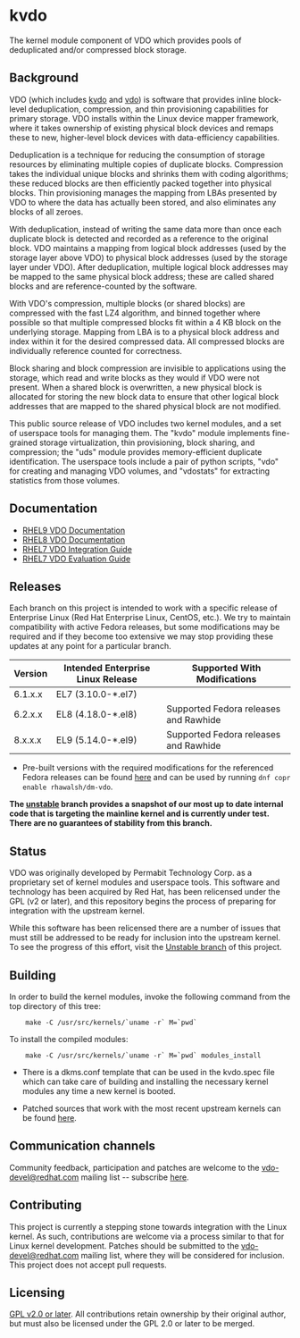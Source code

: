 # kvdo

The kernel module component of VDO which provides pools of deduplicated and/or
compressed block storage.

## Background

VDO (which includes [kvdo](https://github.com/dm-vdo/kvdo) and
[vdo](https://github.com/dm-vdo/vdo)) is software that provides inline
block-level deduplication, compression, and thin provisioning capabilities for
primary storage. VDO installs within the Linux device mapper framework, where
it takes ownership of existing physical block devices and remaps these to new,
higher-level block devices with data-efficiency capabilities.

Deduplication is a technique for reducing the consumption of storage resources
by eliminating multiple copies of duplicate blocks. Compression takes the
individual unique blocks and shrinks them with coding algorithms; these reduced
blocks are then efficiently packed together into physical blocks. Thin
provisioning manages the mapping from LBAs presented by VDO to where the data
has actually been stored, and also eliminates any blocks of all zeroes.

With deduplication, instead of writing the same data more than once each
duplicate block is detected and recorded as a reference to the original
block. VDO maintains a mapping from logical block addresses (used by the
storage layer above VDO) to physical block addresses (used by the storage layer
under VDO). After deduplication, multiple logical block addresses may be mapped
to the same physical block address; these are called shared blocks and are
reference-counted by the software.

With VDO's compression, multiple blocks (or shared blocks) are compressed with
the fast LZ4 algorithm, and binned together where possible so that multiple
compressed blocks fit within a 4 KB block on the underlying storage. Mapping
from LBA is to a physical block address and index within it for the desired
compressed data. All compressed blocks are individually reference counted for
correctness.

Block sharing and block compression are invisible to applications using the
storage, which read and write blocks as they would if VDO were not
present. When a shared block is overwritten, a new physical block is allocated
for storing the new block data to ensure that other logical block addresses
that are mapped to the shared physical block are not modified.

This public source release of VDO includes two kernel modules, and a set of
userspace tools for managing them. The "kvdo" module implements fine-grained
storage virtualization, thin provisioning, block sharing, and compression; the
"uds" module provides memory-efficient duplicate identification. The userspace
tools include a pair of python scripts, "vdo" for creating and managing VDO
volumes, and "vdostats" for extracting statistics from those volumes.

## Documentation

- [RHEL9 VDO Documentation](https://access.redhat.com/documentation/en-us/red_hat_enterprise_linux/9/html/deduplicating_and_compressing_logical_volumes_on_rhel/index)
- [RHEL8 VDO Documentation](https://access.redhat.com/documentation/en-us/red_hat_enterprise_linux/8/html/deduplicating_and_compressing_storage/index)
- [RHEL7 VDO Integration Guide](https://access.redhat.com/documentation/en-us/red_hat_enterprise_linux/7/html/storage_administration_guide/vdo-integration)
- [RHEL7 VDO Evaluation Guide](https://access.redhat.com/documentation/en-us/red_hat_enterprise_linux/7/html/storage_administration_guide/vdo-evaluation)

## Releases

Each branch on this project is intended to work with a specific release of
Enterprise Linux (Red Hat Enterprise Linux, CentOS, etc.). We try to maintain
compatibility with active Fedora releases, but some modifications may be
required and if they become too extensive we may stop providing these updates at
any point for a particular branch.

Version | Intended Enterprise Linux Release | Supported With Modifications
------- | --------------------------------- | -------------------------------
6.1.x.x | EL7 (3.10.0-*.el7) |
6.2.x.x | EL8 (4.18.0-*.el8) | Supported Fedora releases and Rawhide
8.x.x.x | EL9 (5.14.0-*.el9) | Supported Fedora releases and Rawhide

* Pre-built versions with the required modifications for the referenced Fedora
  releases can be found
  [here](https://copr.fedorainfracloud.org/coprs/rhawalsh/dm-vdo) and can be
  used by running `dnf copr enable rhawalsh/dm-vdo`.

**The [unstable](https://github.com/dm-vdo/kvdo/tree/unstable) branch provides a
  snapshot of our most up to date internal code that is targeting the mainline
  kernel and is currently under test. There are no guarantees of stability from
  this branch.**

## Status

VDO was originally developed by Permabit Technology Corp. as a proprietary set
of kernel modules and userspace tools. This software and technology has been
acquired by Red Hat, has been relicensed under the GPL (v2 or later), and this
repository begins the process of preparing for integration with the upstream
kernel.

While this software has been relicensed there are a number of issues that must
still be addressed to be ready for inclusion into the upstream kernel. To see
the progress of this effort, visit the [Unstable
branch](https://github.com/dm-vdo/kvdo/tree/unstable) of this project.

## Building

In order to build the kernel modules, invoke the following command
from the top directory of this tree:

        make -C /usr/src/kernels/`uname -r` M=`pwd`

To install the compiled modules:

        make -C /usr/src/kernels/`uname -r` M=`pwd` modules_install

* There is a dkms.conf template that can be used in the kvdo.spec file which can
  take care of building and installing the necessary kernel modules any time a
  new kernel is booted.

* Patched sources that work with the most recent upstream kernels can be found
  [here](https://github.com/rhawalsh/kvdo).

## Communication channels

Community feedback, participation and patches are welcome to the
vdo-devel@redhat.com mailing list -- subscribe
[here](https://www.redhat.com/mailman/listinfo/vdo-devel).

## Contributing

This project is currently a stepping stone towards integration with the Linux
kernel. As such, contributions are welcome via a process similar to that for
Linux kernel development. Patches should be submitted to the
vdo-devel@redhat.com mailing list, where they will be considered for
inclusion. This project does not accept pull requests.

## Licensing

[GPL v2.0 or later](https://www.gnu.org/licenses/old-licenses/gpl-2.0.en.html).
All contributions retain ownership by their original author, but must also
be licensed under the GPL 2.0 or later to be merged.

